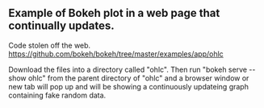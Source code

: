 ## Example of Bokeh plot in a web page that continually updates.

Code stolen off the web.  https://github.com/bokeh/bokeh/tree/master/examples/app/ohlc

Download the files into a directory called "ohlc".  Then run "bokeh serve --show ohlc" from the parent directory
of "ohlc" and a browser window or new tab will pop up and will be showing a continuously updateing graph containing
fake random data.

